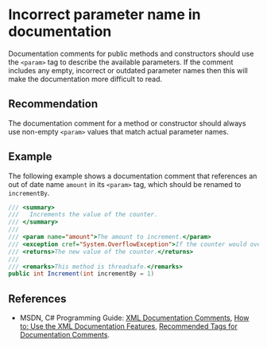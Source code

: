 # Incorrect parameter name in documentation
Documentation comments for public methods and constructors should use the `<param>` tag to describe the available parameters. If the comment includes any empty, incorrect or outdated parameter names then this will make the documentation more difficult to read.


## Recommendation
The documentation comment for a method or constructor should always use non-empty `<param>` values that match actual parameter names.


## Example
The following example shows a documentation comment that references an out of date name `amount` in its `<param>` tag, which should be renamed to `incrementBy`.


```csharp
/// <summary>
///   Increments the value of the counter.
/// </summary>
///
/// <param name="amount">The amount to increment.</param>
/// <exception cref="System.OverflowException">If the counter would overflow.</exception>
/// <returns>The new value of the counter.</returns>
///
/// <remarks>This method is threadsafe.</remarks>
public int Increment(int incrementBy = 1)

```

## References
* MSDN, C\# Programming Guide: [XML Documentation Comments](http://msdn.microsoft.com/en-us/library/b2s063f7.aspx), [How to: Use the XML Documentation Features](http://msdn.microsoft.com/en-us/library/z04awywx.aspx), [Recommended Tags for Documentation Comments](http://msdn.microsoft.com/en-us/library/5ast78ax.aspx).
